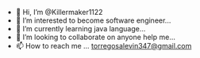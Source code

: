 - 👋 Hi, I’m @Killermaker1122
- 👀 I’m interested to become software engineer...
- 🌱 I’m currently learning java language...
- 💞️ I’m looking to collaborate on anyone help me...
- 📫 How to reach me ...
torregosalevin347@gmail.com
<!---
Killermaker1122/Killermaker1122 is a ✨ special ✨ repository because its `README.md` (this file) appears on your GitHub profile.
You can click the Preview link to take a look at your changes.
--->
